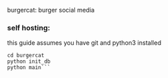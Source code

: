 burgercat: burger social media

### self hosting:
this guide assumes you have git and python3 installed

```git clone https://codeberg.org/burger-software/burgercat
cd burgercat
python init_db
python main```